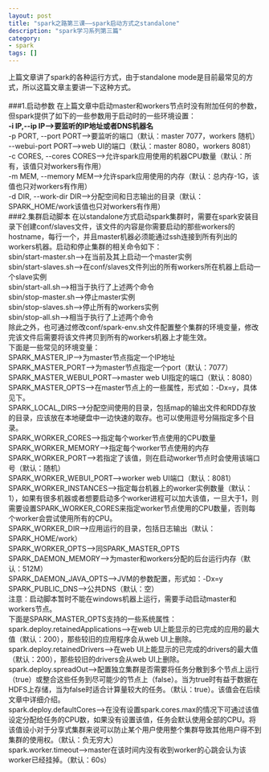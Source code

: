 ```yaml
---
layout: post
title: "spark之路第三课——spark启动方式之standalone"
description: "spark学习系列第三篇"
category: 
- spark
tags: []
---
```



上篇文章讲了spark的各种运行方式，由于standalone mode是目前最常见的方式，所以这篇文章主要讲一下这种方式。</br></br>
###1.启动参数
在上篇文章中启动master和workers节点时没有附加任何的参数，但spark提供了如下的一些参数用于启动时的一些环境设置：</br>
**-i IP,--ip IP——>要监听的IP地址或者DNS机器名**</br>
-p PORT, --port PORT——>要监听的端口（默认：master 7077，workers 随机）</br>
--webui-port PORT——>web UI的端口（默认：master 8080，workers 8081）</br>
-c CORES, --cores CORES——>允许spark应用使用的机器CPU数量（默认：所有，该值只对workers有作用）</br>
-m MEM, --memory MEM——>允许spark应用使用的内存（默认：总内存-1G，该值也只对workers有作用）</br>
-d DIR, --work-dir DIR——>分配空间和日志输出的目录（默认：SPARK_HOME/work该值也只对workers有作用）</br>
###2.集群启动脚本
在以standalone方式启动spark集群时，需要在spark安装目录下创建conf/slaves文件，该文件的内容是你需要启动的那些workers的hostname，每行一个，并且master机器必须能通过ssh连接到所有列出的workers机器。启动和停止集群的相关命令如下：</br>
sbin/start-master.sh——>在当前及其上启动一个master实例</br>
sbin/start-slaves.sh——>在conf/slaves文件列出的所有workers所在机器上启动一个slave实例</br>
sbin/start-all.sh——>相当于执行了上述两个命令</br>
sbin/stop-master.sh——>停止master实例</br>
sbin/stop-slaves.sh——>停止所有的workers实例</br>
sbin/stop-all.sh——>相当于执行了上述两个命令</br>
除此之外，也可通过修改conf/spark-env.sh文件配置整个集群的环境变量，修改完该文件后需要将该文件拷贝到所有的workers机器上才能生效。</br>
下面是一些常见的环境变量：</br>
SPARK_MASTER_IP——>为master节点指定一个IP地址</br>
SPARK_MASTER_PORT——>为master节点指定一个port（默认：7077）</br>
SPARK_MASTER_WEBUI_PORT——>master web UI指定的端口（默认：8080）</br>
SPARK_MASTER_OPTS——>在master节点上的一些属性，形式如：-Dx=y，具体见下。</br>
SPARK_LOCAL_DIRS——>分配空间使用的目录，包括map的输出文件和RDD存放的目录，应该放在本地硬盘中一边快速的取存。也可以使用逗号分隔指定多个目录。</br>
SPARK_WORKER_CORES——>指定每个worker节点使用的CPU数量</br>
SPARK_WORKER_MEMORY——>指定每个worker节点使用的内存</br>
SPARK_WORKER_PORT——>若指定了该值，则在启动worker节点时会使用该端口号（默认：随机）</br>
SPARK_WORKER_WEBUI_PORT——>worker web UI端口（默认：8081）</br>
SPARK_WORKER_INSTANCES——>指定每台机器上的worker实例数量（默认：1），如果有很多机器或者想要启动多个worker进程可以加大该值，一旦大于1，则需要设置SPARK_WORKER_CORES来指定worker节点使用的CPU数量，否则每个worker会尝试使用所有的CPU。</br>
SPARK_WORKER_DIR——>应用运行的目录，包括日志输出（默认：SPARK_HOME/work）</br>
SPARK_WORKER_OPTS——>同SPARK_MASTER_OPTS</br>
SPARK_DAEMON_MEMORY——>为master和workers分配的后台运行内存（默认：512M）</br>
SPARK_DAEMON_JAVA_OPTS——>JVM的参数配置，形式如：-Dx=y</br>
SPARK_PUBLIC_DNS——>公共DNS（默认：空）</br>
注意：启动脚本暂时不能在windows机器上运行，需要手动启动master和workers节点。</br>
下面是SPARK_MASTER_OPTS支持的一些系统属性：</br>
spark.deploy.retainedApplications——>在web UI上能显示的已完成的应用的最大值（默认：200），那些较旧的应用程序会从web UI上删除。</br>
spark.deploy.retainedDrivers——>在web UI上能显示的已完成的drivers的最大值（默认：200），那些较旧的drivers会从web UI上删除。</br>
spark.deploy.spreadOut——>配置独立集群是否需要将任务分散到多个节点上运行（true）或整合这些任务到尽可能少的节点上（false）。当为true时有益于数据在HDFS上存储，当为false时适合计算量较大的任务。（默认：true）。该值会在后续文章中详细介绍。</br>
spark.deploy.defaultCores——>在没有设置spark.cores.max的情况下可通过该值设定分配给任务的CPU数，如果没有设置该值，任务会默认使用全部的CPU。将该值设小对于分享式集群来说可以防止某个用户使用整个集群导致其他用户得不到集群的使用权。（默认：负无穷大）</br>
spark.worker.timeout——>master在该时间内没有收到worker的心跳会认为该worker已经挂掉。（默认：60s）</br>
